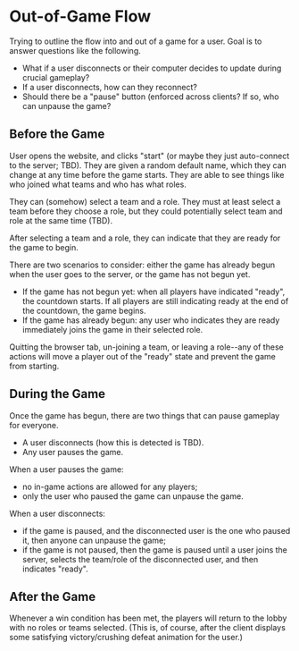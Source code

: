 # Out-of-Game Flow

Trying to outline the flow into and out of a game for a user. Goal is to answer questions like the following.
* What if a user disconnects or their computer decides to update during crucial gameplay?
* If a user disconnects, how can they reconnect?
* Should there be a "pause" button (enforced across clients? If so, who can unpause the game?

## Before the Game

User opens the website, and clicks "start" (or maybe they just auto-connect to the server; TBD). They are given a random default name, which they can change at any time before the game starts. They are able to see things like who joined what teams and who has what roles.

They can (somehow) select a team and a role. They must at least select a team before they choose a role, but they could potentially select team and role at the same time (TBD).

After selecting a team and a role, they can indicate that they are ready for the game to begin.

There are two scenarios to consider: either the game has already begun when the user goes to the server, or the game has not begun yet.
* If the game has not begun yet: when all players have indicated "ready", the countdown starts. If all players are still indicating ready at the end of the countdown, the game begins.
* If the game has already begun: any user who indicates they are ready immediately joins the game in their selected role.

Quitting the browser tab, un-joining a team, or leaving a role--any of these actions will move a player out of the "ready" state and prevent the game from starting.

## During the Game

Once the game has begun, there are two things that can pause gameplay for everyone.
* A user disconnects (how this is detected is TBD).
* Any user pauses the game.

When a user pauses the game:
* no in-game actions are allowed for any players;
* only the user who paused the game can unpause the game.

When a user disconnects:
* if the game is paused, and the disconnected user is the one who paused it, then anyone can unpause the game;
* if the game is not paused, then the game is paused until a user joins the server, selects the team/role of the disconnected user, and then indicates "ready".

## After the Game

Whenever a win condition has been met, the players will return to the lobby with no roles or teams selected. (This is, of course, after the client displays some satisfying victory/crushing defeat animation for the user.)
